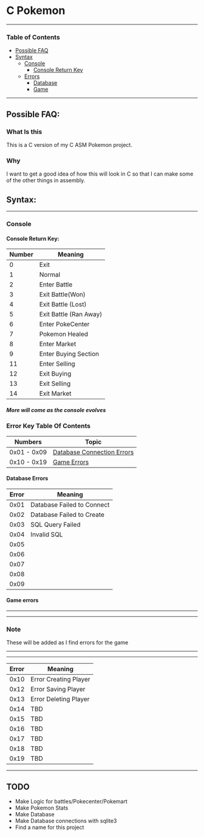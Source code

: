 # C Pokemon

---
### Table of Contents
- [Possible FAQ](./README.md#possible-faq)
- [Syntax](./README.md)
    - [Console](./README.md#console)
        - [Console Return Key](README.md#console-return-key)
    - [Errors](./README.md#syntax)
        - [Database](./README.md#database-errors)
        - [Game](./README.md#game-errors)

---

## Possible FAQ:
### What Is this
This is a C version of my C ASM Pokemon project.
### Why
I want to get a good idea of how this will look in C so that I can make some of the other things in assembly.

## Syntax:
---
### Console
#### Console Return Key:
| Number | Meaning |
| ------ | ------- |
| 0 | Exit |
| 1 | Normal |
| 2 | Enter Battle |
| 3 | Exit Battle(Won) |
| 4 | Exit Battle (Lost) |
| 5 | Exit Battle (Ran Away) |
| 6 | Enter PokeCenter |
| 7 | Pokemon Healed |
| 8 | Enter Market |
| 9 | Enter Buying Section |
| 11 | Enter Selling |
| 12 | Exit Buying |
| 13 | Exit Selling |
| 14 | Exit Market |

##### More will come as the console evolves

### Error Key Table Of Contents
| Numbers | Topic |
| ------ | ------- |
| 0x01 - 0x09   | [Database Connection Errors](./README.md#database-errors) |
| 0x10 - 0x19 | [Game Errors](./README.md#game-errors) 

#### Database Errors
| Error | Meaning | 
| ----- | ------- |
| 0x01 | Database Failed to Connect |
| 0x02 | Database Failed to Create |
| 0x03 | SQL Query Failed |
| 0x04 | Invalid SQL |
| 0x05 ||
| 0x06 ||
| 0x07 ||
| 0x08 ||
| 0x09 ||

#### Game errors

---
---
### Note
These will be added as I find errors for the game

---
---
| Error | Meaning |
| ----- | ------- |
| 0x10 | Error Creating Player |
| 0x12 | Error Saving Player |
| 0x13 | Error Deleting Player |
| 0x14 | TBD |
| 0x15 | TBD |
| 0x16 | TBD |
| 0x17 | TBD |
| 0x18 | TBD |
| 0x19 | TBD |

---
## TODO

- Make Logic for battles/Pokecenter/Pokemart
- Make Pokemon Stats
- Make Database
- Make Database connections with sqlite3
- Find a name for this project
